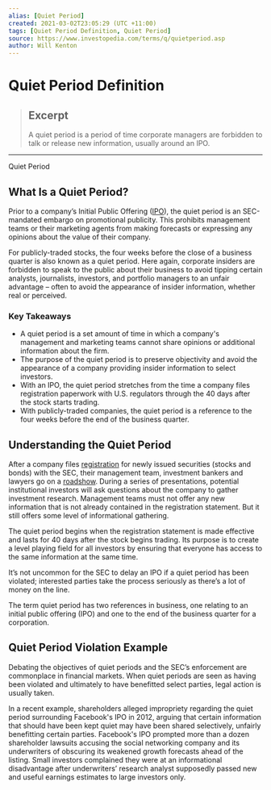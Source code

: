 ```yaml
---
alias: [Quiet Period]
created: 2021-03-02T23:05:29 (UTC +11:00)
tags: [Quiet Period Definition, Quiet Period]
source: https://www.investopedia.com/terms/q/quietperiod.asp
author: Will Kenton
---
```


# Quiet Period Definition

> ## Excerpt
> A quiet period is a period of time corporate managers are forbidden to talk or release new information, usually around an IPO.

---

Quiet Period
## What Is a Quiet Period?

Prior to a company’s Initial Public Offering ([IPO](https://www.investopedia.com/terms/i/ipo.asp)), the quiet period is an SEC-mandated embargo on promotional publicity. This prohibits management teams or their marketing agents from making forecasts or expressing any opinions about the value of their company.

For publicly-traded stocks, the four weeks before the close of a business quarter is also known as a quiet period. Here again, corporate insiders are forbidden to speak to the public about their business to avoid tipping certain analysts, journalists, investors, and portfolio managers to an unfair advantage – often to avoid the appearance of insider information, whether real or perceived.

### Key Takeaways

-   A quiet period is a set amount of time in which a company's management and marketing teams cannot share opinions or additional information about the firm.
-   The purpose of the quiet period is to preserve objectivity and avoid the appearance of a company providing insider information to select investors.
-   With an IPO, the quiet period stretches from the time a company files registration paperwork with U.S. regulators through the 40 days after the stock starts trading.
-   With publicly-traded companies, the quiet period is a reference to the four weeks before the end of the business quarter.

## Understanding the Quiet Period

After a company files [registration](https://www.investopedia.com/terms/r/registration.asp) for newly issued securities (stocks and bonds) with the SEC, their management team, investment bankers and lawyers go on a [roadshow](https://www.investopedia.com/terms/r/roadshow.asp). During a series of presentations, potential institutional investors will ask questions about the company to gather investment research. Management teams must not offer any new information that is not already contained in the registration statement. But it still offers some level of informational gathering.

The quiet period begins when the registration statement is made effective and lasts for 40 days after the stock begins trading. Its purpose is to create a level playing field for all investors by ensuring that everyone has access to the same information at the same time.

It’s not uncommon for the SEC to delay an IPO if a quiet period has been violated; interested parties take the process seriously as there’s a lot of money on the line.

The term quiet period has two references in business, one relating to an initial public offering (IPO) and one to the end of the business quarter for a corporation.

## Quiet Period Violation Example

Debating the objectives of quiet periods and the SEC’s enforcement are commonplace in financial markets. When quiet periods are seen as having been violated and ultimately to have benefitted select parties, legal action is usually taken.

In a recent example, shareholders alleged impropriety regarding the quiet period surrounding Facebook's IPO in 2012, arguing that certain information that should have been kept quiet may have been shared selectively, unfairly benefitting certain parties. Facebook's IPO prompted more than a dozen shareholder lawsuits accusing the social networking company and its underwriters of obscuring its weakened growth forecasts ahead of the listing. Small investors complained they were at an informational disadvantage after underwriters’ research analyst supposedly passed new and useful earnings estimates to large investors only.
